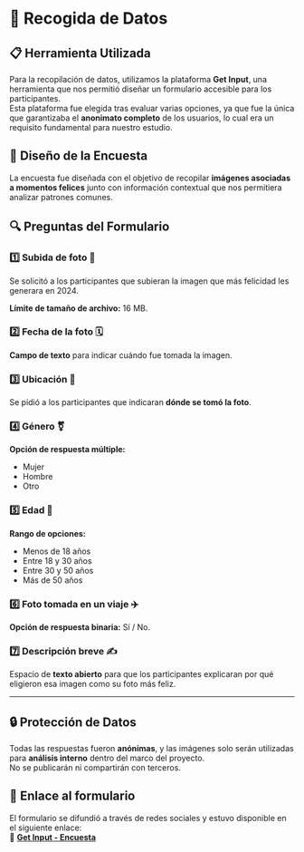 # 📂 Recogida de Datos

## 📋 Herramienta Utilizada

Para la recopilación de datos, utilizamos la plataforma **Get Input**, una herramienta que nos permitió diseñar un formulario accesible para los participantes.  
Esta plataforma fue elegida tras evaluar varias opciones, ya que fue la única que garantizaba el **anonimato completo** de los usuarios, lo cual era un requisito fundamental para nuestro estudio.

## 📝 Diseño de la Encuesta

La encuesta fue diseñada con el objetivo de recopilar **imágenes asociadas a momentos felices** junto con información contextual que nos permitiera analizar patrones comunes.

## 🔍 Preguntas del Formulario

### 1️⃣ Subida de foto 📸

Se solicitó a los participantes que subieran la imagen que más felicidad les generara en 2024.  

**Límite de tamaño de archivo:** 16 MB.

### 2️⃣ Fecha de la foto 🗓️

**Campo de texto** para indicar cuándo fue tomada la imagen.

### 3️⃣ Ubicación 📍

Se pidió a los participantes que indicaran **dónde se tomó la foto**.

### 4️⃣ Género ⚧️

**Opción de respuesta múltiple:**  
- Mujer  
- Hombre  
- Otro  

### 5️⃣ Edad 🎂

**Rango de opciones:**  
- Menos de 18 años  
- Entre 18 y 30 años  
- Entre 30 y 50 años  
- Más de 50 años  

### 6️⃣ Foto tomada en un viaje ✈️

**Opción de respuesta binaria:** Sí / No.

### 7️⃣ Descripción breve ✍️

Espacio de **texto abierto** para que los participantes explicaran por qué eligieron esa imagen como su foto más feliz.

---

## 🔒 Protección de Datos

Todas las respuestas fueron **anónimas**, y las imágenes solo serán utilizadas para **análisis interno** dentro del marco del proyecto.  
No se publicarán ni compartirán con terceros.

## 📎 Enlace al formulario

El formulario se difundió a través de redes sociales y estuvo disponible en el siguiente enlace:  
🔗 **[Get Input - Encuesta](#)**
